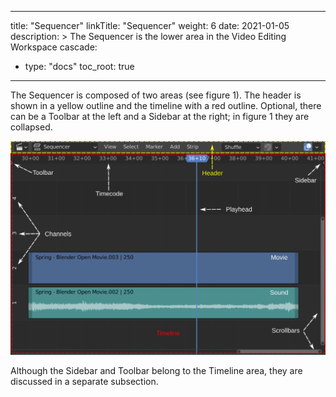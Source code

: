 
---
title: "Sequencer"
linkTitle: "Sequencer"
weight: 6
date: 2021-01-05
description: >
  The Sequencer is the lower area in the Video Editing Workspace
cascade:
  - type: "docs"
    toc_root: true
---

The Sequencer is composed of two areas (see figure 1). The header is shown in a yellow outline and the timeline with a red outline. Optional, there can be a Toolbar at the left and a Sidebar at the right; in figure 1 they are collapsed.

![](editors_vse_sequencer.svg)


Although the Sidebar and Toolbar belong to the Timeline area, they are discussed in a separate subsection.

